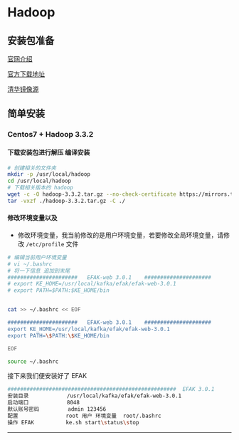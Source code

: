 # Hadoop



## 安装包准备

[官网介绍][官网介绍]

[官方下载地址][官方下载地址]

[清华镜像源][清华镜像源]


## 简单安装

### Centos7 + Hadoop 3.3.2



#### 下载安装包进行解压 编译安装

```sh
# 创建相关的文件夹
mkdir -p /usr/local/hadoop
cd /usr/local/hadoop
# 下载相关版本的 hadoop
wget -c -O hadoop-3.3.2.tar.gz --no-check-certificate https://mirrors.tuna.tsinghua.edu.cn/apache/hadoop/common/hadoop-3.3.2/hadoop-3.3.2.tar.gz
tar -vxzf ./hadoop-3.3.2.tar.gz -C ./

```



#### 修改环境变量以及

-   修改环境变量，我当前修改的是用户环境变量，若要修改全局环境变量，请修改 `/etc/profile` 文件

```sh
# 编辑当前用户环境变量
# vi ~/.bashrc
# 将一下信息 追加到末尾 
######################   EFAK-web 3.0.1    #####################
# export KE_HOME=/usr/local/kafka/efak/efak-web-3.0.1
# export PATH=$PATH:$KE_HOME/bin


cat >> ~/.bashrc << EOF

######################   EFAK-web 3.0.1    #####################
export KE_HOME=/usr/local/kafka/efak/efak-web-3.0.1
export PATH=\$PATH:\$KE_HOME/bin

EOF

source ~/.bashrc
```



接下来我们便安装好了 EFAK

```sh
#####################################################  EFAK 3.0.1
安装目录 			/usr/local/kafka/efak/efak-web-3.0.1
启动端口			8048
默认账号密码		   admin 123456
配置				 root 用户 环境变量  root/.bashrc
操作 EFAK			 ke.sh start\status\stop
```









---

[官网介绍]:https://hadoop.apache.org/
[官方下载地址]:https://hadoop.apache.org/releases.html
[清华镜像源]:https://mirrors.tuna.tsinghua.edu.cn/apache/hadoop/common/

